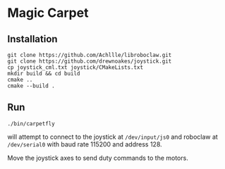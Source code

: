 # Magic Carpet

## Installation

```
git clone https://github.com/Achllle/libroboclaw.git
git clone https://github.com/drewnoakes/joystick.git
cp joystick_cml.txt joystick/CMakeLists.txt
mkdir build && cd build
cmake ..
cmake --build .
```

## Run

```
./bin/carpetfly
```
will attempt to connect to the joystick at `/dev/input/js0` and roboclaw at
`/dev/serial0` with baud rate 115200 and address 128.

Move the joystick axes to send duty commands to the motors.
